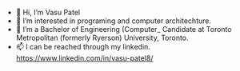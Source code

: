 - 👋 Hi, I’m Vasu Patel
- 👀 I’m interested in programing and computer architechture.
- 🌱 I’m a Bachelor of Engineering (Computer_ Candidate at Toronto Metropolitan (formerly Ryerson) University, Toronto.
- 📫 I can be reached through my linkedin. https://www.linkedin.com/in/vasu-patel8/

<!---
vasup86/vasup86 is a ✨ special ✨ repository because its `README.md` (this file) appears on your GitHub profile.
You can click the Preview link to take a look at your changes.
--->
